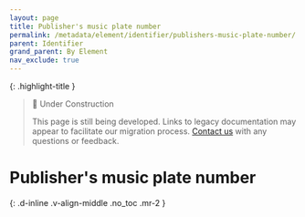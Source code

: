 ```yaml
---
layout: page
title: Publisher's music plate number
permalink: /metadata/element/identifier/publishers-music-plate-number/
parent: Identifier
grand_parent: By Element
nav_exclude: true
---
```


{: .highlight-title }
> 🚧 Under Construction
>
> This page is still being developed. Links to legacy documentation may appear to facilitate our migration process. [Contact us](/metadata-documentation/contact/) with any questions or feedback.

# Publisher's music plate number
{: .d-inline .v-align-middle .no_toc .mr-2 }
